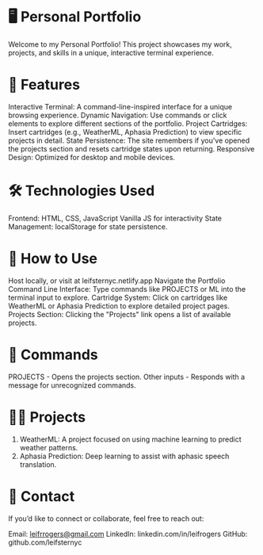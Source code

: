 # 🖥️ Personal Portfolio
Welcome to my Personal Portfolio! This project showcases my work, projects, and skills in a unique, interactive terminal experience.

# 📂 Features
Interactive Terminal: A command-line-inspired interface for a unique browsing experience.
Dynamic Navigation: Use commands or click elements to explore different sections of the portfolio.
Project Cartridges: Insert cartridges (e.g., WeatherML, Aphasia Prediction) to view specific projects in detail.
State Persistence: The site remembers if you've opened the projects section and resets cartridge states upon returning.
Responsive Design: Optimized for desktop and mobile devices.

# 🛠️ Technologies Used
Frontend:
HTML, CSS, JavaScript
Vanilla JS for interactivity
State Management:
localStorage for state persistence.

# 🚀 How to Use
Host locally, or visit at leifsternyc.netlify.app
Navigate the Portfolio
Command Line Interface:
Type commands like PROJECTS or ML into the terminal input to explore.
Cartridge System:
Click on cartridges like WeatherML or Aphasia Prediction to explore detailed project pages.
Projects Section:
Clicking the "Projects" link opens a list of available projects.

# 📑 Commands
PROJECTS - Opens the projects section.
Other inputs - Responds with a message for unrecognized commands.

# 🧑‍💻 Projects
1. WeatherML: A project focused on using machine learning to predict weather patterns.
2. Aphasia Prediction: Deep learning to assist with aphasic speech translation.

# 📧 Contact
If you’d like to connect or collaborate, feel free to reach out:

Email: leifrrogers@gmail.com
LinkedIn: linkedin.com/in/leifrogers
GitHub: github.com/leifsternyc
